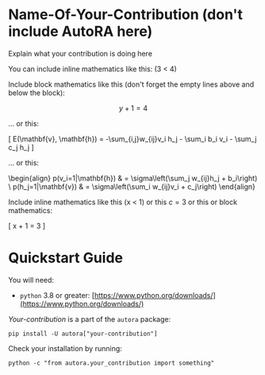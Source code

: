 # Name-Of-Your-Contribution (don't include AutoRA here)

Explain what your contribution is doing here

You can include inline mathematics like this: \(3 < 4\)

Include block mathematics like this (don't forget the empty lines above and below the block):

$$  
y + 1 = 4 
$$

... or this:

\[
E(\mathbf{v}, \mathbf{h}) = -\sum_{i,j}w_{ij}v_i h_j - \sum_i b_i v_i - \sum_j c_j h_j
\]

... or this:

\begin{align}
    p(v_i=1|\mathbf{h}) & = \sigma\left(\sum_j w_{ij}h_j + b_i\right) \\
    p(h_j=1|\mathbf{v}) & = \sigma\left(\sum_i w_{ij}v_i + c_j\right)
\end{align}


Include inline mathematics like this \(x < 1\) or this $c = 3$ or this
or block mathematics:

\[
x + 1 = 3
\]




# Quickstart Guide

You will need:

- `python` 3.8 or greater: [https://www.python.org/downloads/](https://www.python.org/downloads/)

*Your-contribution* is a part of the `autora` package:

```shell
pip install -U autora["your-contribution"]
```


Check your installation by running:
```shell
python -c "from autora.your_contribution import something"
```
